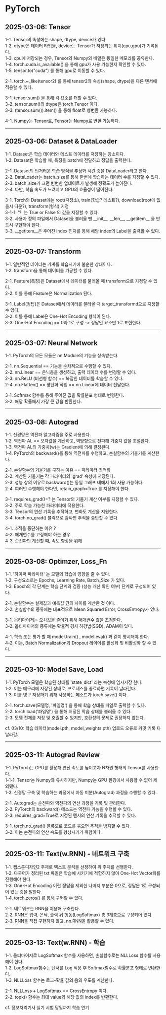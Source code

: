 # PyTorch  

## 2025-03-06: Tensor  ##  
1-1. Tensor의 속성에는 shape, dtype, device가 있다.  
1-2. dtype은 데이터 타입을, device는 Tensor가 저장되는 위치(cpu,gpu)가 기록된다.  
1-3. cpu에 저장되는 경우, Tensor와 Numpy의 배열은 동일한 메모리를 공유한다.  
1-4. torch.cuda.is_available() 을 통해 gpu가 사용 가능한지 확인할 수 있다.  
1-5. tensor.to("cuda") 를 통해 gpu로 이동할 수 있다.  

2-1. torch.~_like(tensor2) 를 통해 tensor2의 속성(shape, dtype)을 다른 텐서에 적용할 수 있다.  

3-1. tensor.sum() 을 통해 각 요소를 더할 수 있다.  
3-2. tensor.sum()의 dtype은 torch.Tensor 이다.  
3-3. (tensor.sum()).item() 을 통해 float로 형변환 가능하다.  

4-1. Numpy는 Tensor로, Tensor는 Numpy로 변환 가능하다.  

----

## 2025-03-06: Dataset & DataLoader  ##  
1-1. Dataset은 학습 데이터와 테스트 데이터를 저장하는 장소이다.  
1-2. Dataset은 학습할 때, 특징을 batch에 전달하고 정답을 출력한다.  

2-1. Dataset의 번거러운 학습 방식을 추상화 시킨 것을 DataLoader라고 한다.  
2-2. DataLoader는 batch_size를 통해 한번에 학습하는 데이터 수를 지정할 수 있다.  
2-3. batch_size가 크면 빈번한 업데이트가 발생해 정확도가 높아진다.  
2-4. 다만, 학습 속도가 느려지고 GPU의 효율성이 떨어진다.  

3-1. Torch의 Dataset에는 root(저장소), train(학습? 테스트?), download(root에 없을시 다운?), transform(형식) 지정  
3-1-1. '?' 는 True or False 의 값을 지정할 수 있다.  
3-2. 사용자 정의 파일에서 Dataset을 불러올 땐 \_\_init\_\_, \_\_len\_\_, \_\_getitem\_\_ 을 반드시 구현해야 한다.  
3-3. __getitem__은 주어진 index 인자를 통해 해당 index의 Label을 출력할 수 있다.  

----

## 2025-03-07: Transform ##  
1-1. 일반적인 데이터는 기계를 학습시키에 불순한 상태이다.  
1-2. transform을 통해 데이터를 가공할 수 있다.  

2-1. Feature(특징)은 Dataset에서 데이터를 불러올 때 transform으로 지정할 수 있다.  
2-2. 이를 통해 Feature은 Normalization 된다.  

3-1. Label(정답)은 Dataset에서 데이터를 불러올 때 target_transformd으로 지정할 수 있다.  
3-2. 이를 통해 Label은 One-Hot Encoding 형식이 된다.  
3-3. One-Hot Encoding == 0과 1로 구성 -> 정답인 요소만 1로 표현한다.  

----

## 2025-03-07: Neural Network ##  
1-1. PyTorch의 모든 모듈은 nn.Module의 기능을 상속받는다.  

2-1. nn.Sequential == 기능을 순차적으로 수행할 수 있다.  
2-2. nn.Linear == 은닉층을 생성하고, 출력 데이터 수를 변경할 수 있다.  
2-3. nn.ReLU (비선형 함수) == 복잡한 데이터를 학습할 수 있다.  
2-4. nn.Flatten() == 평탄화 작업 == nn.Linear에 데이터 전달한다.  

3-1. Softmax 함수를 통해 주어진 값을 확률분포 형태로 변형한다.  
3-2. 해당 확률에서 가장 큰 값을 반환한다.  

----

## 2025-03-08: Autograd ##  
1-1. 신경망은 역전파 알고리즘을 주로 사용한다.  
1-2. 역전파 AL == 오차값을 계산하고, 역방향으로 전파해 가중치 값을 조절한다.  
1-3. 역전파 AL의 가중치(w)는 Gradient에 의해 결정된다.  
1-4. PyTorch의 backward()를 통해 역전파를 수행하고, 손실함수의 기울기를 계산한다.  

2-1. 손실함수의 기울기를 구하는 이유 == 파라미터 최적화  
2-2. 계산된 기울기는 각 파라미터의 'grad' 속성에 저장된다.  
2-3. 성능 상의 이유로 backward()는 동일 그래프 내에서 1회 사용 가능하다.  
2-4. 여러번 수행해야 한다면, retain_graph=True 를 지정해야 한다.  

3-1. requires_grad()=? 는 Tensor의 기울기 계산 여부를 지정할 수 있다.  
3-2. 주로 학습 가능한 파라미터에 적용한다.  
3-3. Tensor의 연산 기록을 추적하고, 변화도 계산을 지원한다.  
3-4. torch.no_grad() 블럭으로 감싸면 추적을 중단할 수 있다.  

4-1. 추적을 중단하는 이유 ?  
4-2. 매개변수를 고정해야 하는 경우  
4-3. 순전파만 계산할 때, 속도 향상을 위해  

----

## 2025-03-08: Optimzer, Loss_Fn ##  
1-1. '하이퍼 파라미터' 는 모델의 학습에 영향을 줄 수 있다.  
1-2. 구성요소로는 Epochs, Learning Rate, Batch_Size 가 있다.  
1-3. Epoch의 각 단계는 학습 단계와 검증 (성능 개션 확인 여부) 단계로 구성되어 있다.  

2-1. 손실함수는 실제값과 예측값 간의 차이를 계산한 것 이다.  
2-2. 손실함수의 종류에는 대표적으로 Mean Squared Error, CrossEntropy가 있다.  

3-1. 옵티마이저는 오차값을 줄이기 위해 매개변수 값을 조정한다.  
3-2. 옵티마이저의 종류에는 확률적 경사 하강법(SGD), ADAM이 있다.  

4-1. 학습 또는 평가 할 때 model.train() , model.eval() 과 같이 명시해야 한다.  
4-2. 이는, Batch Normalization과 Dropout 레이어를 활성화 및 비활성화 할 수 있다.  

----

## 2025-03-10: Model Save, Load ##
1-1. PyTorch 모델은 학습된 상태를 'state_dict' 라는 속성에 임시저장 한다. \
1-2. 이는 메모리에 저장된 상태로, 프로세스를 종료하면 기록이 날라간다. \
1-3. 이를 영구 저장하기 위해 사용하는 메소드가 torch.save() 이다.

2-1. torch.save(모델명, '파일명') 을 통해 학습 상태를 파일로 출력할 수 있다. \
2-2. torch.load('파일명') 을 통해 저장된 학습 상태를 불러올 수 있다. \
2-3. 모델 전체를 저장 및 호출할 수 있지만, 호환성의 문제로 권장하지 않는다. 

cf. 03/10: 학습 데이터(model.pth, model_weights.pth) 업로드 오류로 커밋 기록 다 날라감. 

----

## 2025-03-11: Autograd Review ##
1-1. PyTorch는 GPU를 활용해 연산 속도를 높이고자 N차원 형태의 Tensor를 사용한다. \
1-1-1. Tensor는 Numpy와 유사하지만, Numpy는 GPU 환경에서 사용할 수 없어 제외됐다. \
1-2. 신경망 구축 및 학습하는 과정에서 자동 미분(Autograd) 과정을 수행할 수 있다.

2-1. Autograd는 순전파와 역전파의 연산 과정을 기록 및 관리한다. \
2-2. PyTorch의 backward() 메소드는 역전파 기능을 수행할 수 있다. \
2-3. requires_grad=True로 지정된 텐서의 연산 기록을 추적할 수 있다.

3-1. torch.no_grad() 블록으로 코드를 묶으면 추적을 방지할 수 있다. \
3-2. 이는 순전파의 연산 속도를 향상시키기 위함이다. 

----

## 2025-03-11: Text(w.RNN) - 네트워크 구축 ##
1-1. 캡스톤디자인2 주제로 텍스트 분석을 선정하여 위 주제를 선행한다. \
1-2. 다국어가 정리된 txt 파일은 학습에 시키기에 적합하지 않아 One-Hot Vector화를 진행해야 한다. \
1-3. One-Hot Encoding 이란 정답을 제외한 나머지 부분은 0으로, 정답은 1로 구성되어 있는 것을 말한다. \
1-4. torch.zeros() 를 통해 구현할 수 있다. 

2-1. 네트워크는 RNN을 이용해 구축한다. \
2-2. RNN은 입력, 은닉, 출력 뒤 행동(LogSoftmax) 총 3계층으로 구성되어 있다. \
2-3. RNN을 직접 구현하지 않고, nn.RNN을 활용할 수 있다. 

----

## 2025-03-13: Text(w.RNN) - 학습 ##
1-1. 옵티마이저로 LogSoftmax 함수를 사용하면, 손실함수로는 NLLLoss 함수를 사용해야 한다. \
1-2. LogSoftmax함수는 텐서를 Log 적용 후 Softmax함수로 확률분포 형태로 변환한다. \
1-3. NLLLoss 함수는 로그-확률 값의 음의 우도를 계산한다. 

2-1. NLLLoss + LogSoftmax == CrossEntropy 이다.\
2-2. topk() 함수는 최대 value와 해당 값의 index를 반환한다.

cf. 정보처리기사 실기 시험 당일까지 학습 연기